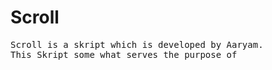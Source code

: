 <h1>Scroll</h1>

<pre>Scroll is a skript which is developed by Aaryam.
This Skript some what serves the purpose of 


